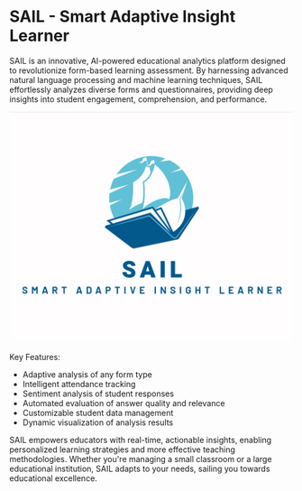 # SAIL - Smart Adaptive Insight Learner

SAIL is an innovative, AI-powered educational analytics platform designed to revolutionize form-based learning assessment. By harnessing advanced natural language processing and machine learning techniques, SAIL effortlessly analyzes diverse forms and questionnaires, providing deep insights into student engagement, comprehension, and performance.

![](img/SAIL-logo.png)

Key Features:
- Adaptive analysis of any form type
- Intelligent attendance tracking
- Sentiment analysis of student responses
- Automated evaluation of answer quality and relevance
- Customizable student data management
- Dynamic visualization of analysis results

SAIL empowers educators with real-time, actionable insights, enabling personalized learning strategies and more effective teaching methodologies. Whether you're managing a small classroom or a large educational institution, SAIL adapts to your needs, sailing you towards educational excellence.

